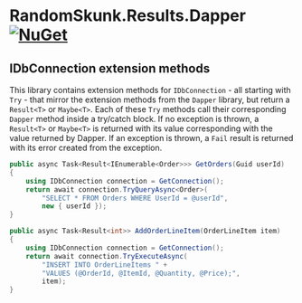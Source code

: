 # RandomSkunk.Results.Dapper [![NuGet](https://img.shields.io/nuget/v/RandomSkunk.Results.Dapper.svg)](https://www.nuget.org/packages/RandomSkunk.Results.Dapper)

## IDbConnection extension methods

This library contains extension methods for `IDbConnection` - all starting with `Try` - that mirror the extension methods from the `Dapper` library, but return a `Result<T>` or `Maybe<T>`. Each of these `Try` methods call their corresponding `Dapper` method inside a try/catch block. If no exception is thrown, a `Result<T>` or `Maybe<T>` is returned with its value corresponding with the value returned by Dapper. If an exception is thrown, a `Fail` result is returned with its error created from the exception.

```c#
public async Task<Result<IEnumerable<Order>>> GetOrders(Guid userId)
{
    using IDbConnection connection = GetConnection();
    return await connection.TryQueryAsync<Order>(
        "SELECT * FROM Orders WHERE UserId = @userId",
        new { userId });
}

public async Task<Result<int>> AddOrderLineItem(OrderLineItem item)
{
    using IDbConnection connection = GetConnection();
    return await connection.TryExecuteAsync(
        "INSERT INTO OrderLineItems " +
        "VALUES (@OrderId, @ItemId, @Quantity, @Price);",
        item);
}
```

